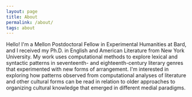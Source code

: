 ```yaml
---
layout: page
title: About
permalink: /about/
tags: about
---
```


Hello! I'm a Mellon Postdoctoral Fellow in Experimental Humanities at Bard, and I received my Ph.D. in English and American Literature from New York University. My work uses computational methods to explore lexical and syntactic patterns in seventeenth- and eighteenth-century literary genres that experimented with new forms of arrangement. I'm interested in exploring how patterns observed from computational analyses of literature and other cultural forms can be read in relation to older approaches to organizing cultural knowledge that emerged in different medial paradigms. 

